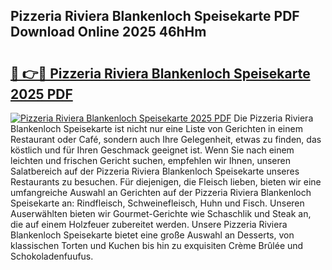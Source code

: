 ## Pizzeria Riviera Blankenloch Speisekarte PDF Download Online 2025 46hHm

# <h2><a href="http://gceesce.nevu.top/?p=Pizzeria+Riviera+Blankenloch+Speisekarte">🔗 👉🔴 Pizzeria Riviera Blankenloch Speisekarte 2025 PDF</a></h2>

[![Pizzeria Riviera Blankenloch Speisekarte 2025 PDF](https://i.imgur.com/dBaPXMq.png)](http://gceesce.nevu.top/?p=Pizzeria+Riviera+Blankenloch+Speisekarte)
Die Pizzeria Riviera Blankenloch Speisekarte ist nicht nur eine Liste von Gerichten in einem Restaurant oder Café, sondern auch Ihre Gelegenheit, etwas zu finden, das köstlich und für Ihren Geschmack geeignet ist. Wenn Sie nach einem leichten und frischen Gericht suchen, empfehlen wir Ihnen, unseren Salatbereich auf der Pizzeria Riviera Blankenloch Speisekarte unseres Restaurants zu besuchen. Für diejenigen, die Fleisch lieben, bieten wir eine umfangreiche Auswahl an Gerichten auf der Pizzeria Riviera Blankenloch Speisekarte an: Rindfleisch, Schweinefleisch, Huhn und Fisch. Unseren Auserwählten bieten wir Gourmet-Gerichte wie Schaschlik und Steak an, die auf einem Holzfeuer zubereitet werden. Unsere Pizzeria Riviera Blankenloch Speisekarte bietet eine große Auswahl an Desserts, von klassischen Torten und Kuchen bis hin zu exquisiten Crème Brûlée und Schokoladenfuufus.
